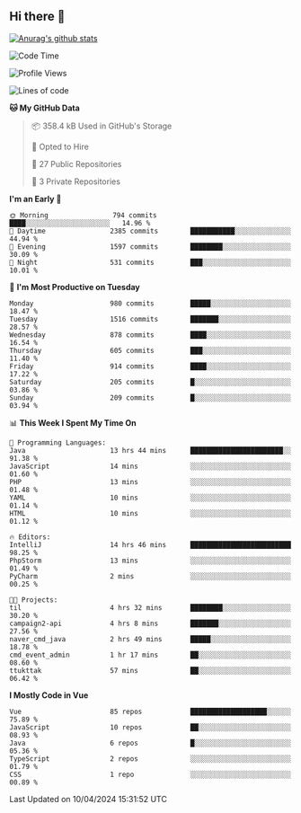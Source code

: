 ## Hi there 👋

[![Anurag's github stats](https://github-readme-stats.vercel.app/api?username=Songwonseok)](https://github.com/anuraghazra/github-readme-stats)



<!--START_SECTION:waka-->
![Code Time](http://img.shields.io/badge/Code%20Time-2%2C783%20hrs%2028%20mins-blue)

![Profile Views](http://img.shields.io/badge/Profile%20Views-0-blue)

![Lines of code](https://img.shields.io/badge/From%20Hello%20World%20I%27ve%20Written-34.8%20million%20lines%20of%20code-blue)

**🐱 My GitHub Data** 

> 📦 358.4 kB Used in GitHub's Storage 
 > 
> 💼 Opted to Hire
 > 
> 📜 27 Public Repositories 
 > 
> 🔑 3 Private Repositories 
 > 
**I'm an Early 🐤** 

```text
🌞 Morning                794 commits         ████░░░░░░░░░░░░░░░░░░░░░   14.96 % 
🌆 Daytime                2385 commits        ███████████░░░░░░░░░░░░░░   44.94 % 
🌃 Evening                1597 commits        ████████░░░░░░░░░░░░░░░░░   30.09 % 
🌙 Night                  531 commits         ███░░░░░░░░░░░░░░░░░░░░░░   10.01 % 
```
📅 **I'm Most Productive on Tuesday** 

```text
Monday                   980 commits         █████░░░░░░░░░░░░░░░░░░░░   18.47 % 
Tuesday                  1516 commits        ███████░░░░░░░░░░░░░░░░░░   28.57 % 
Wednesday                878 commits         ████░░░░░░░░░░░░░░░░░░░░░   16.54 % 
Thursday                 605 commits         ███░░░░░░░░░░░░░░░░░░░░░░   11.40 % 
Friday                   914 commits         ████░░░░░░░░░░░░░░░░░░░░░   17.22 % 
Saturday                 205 commits         █░░░░░░░░░░░░░░░░░░░░░░░░   03.86 % 
Sunday                   209 commits         █░░░░░░░░░░░░░░░░░░░░░░░░   03.94 % 
```


📊 **This Week I Spent My Time On** 

```text
💬 Programming Languages: 
Java                     13 hrs 44 mins      ███████████████████████░░   91.38 % 
JavaScript               14 mins             ░░░░░░░░░░░░░░░░░░░░░░░░░   01.60 % 
PHP                      13 mins             ░░░░░░░░░░░░░░░░░░░░░░░░░   01.48 % 
YAML                     10 mins             ░░░░░░░░░░░░░░░░░░░░░░░░░   01.14 % 
HTML                     10 mins             ░░░░░░░░░░░░░░░░░░░░░░░░░   01.12 % 

🔥 Editors: 
IntelliJ                 14 hrs 46 mins      █████████████████████████   98.25 % 
PhpStorm                 13 mins             ░░░░░░░░░░░░░░░░░░░░░░░░░   01.49 % 
PyCharm                  2 mins              ░░░░░░░░░░░░░░░░░░░░░░░░░   00.25 % 

🐱‍💻 Projects: 
til                      4 hrs 32 mins       ████████░░░░░░░░░░░░░░░░░   30.20 % 
campaign2-api            4 hrs 8 mins        ███████░░░░░░░░░░░░░░░░░░   27.56 % 
naver_cmd_java           2 hrs 49 mins       █████░░░░░░░░░░░░░░░░░░░░   18.78 % 
cmd_event_admin          1 hr 17 mins        ██░░░░░░░░░░░░░░░░░░░░░░░   08.60 % 
ttukttak                 57 mins             ██░░░░░░░░░░░░░░░░░░░░░░░   06.42 % 
```

**I Mostly Code in Vue** 

```text
Vue                      85 repos            ███████████████████░░░░░░   75.89 % 
JavaScript               10 repos            ██░░░░░░░░░░░░░░░░░░░░░░░   08.93 % 
Java                     6 repos             █░░░░░░░░░░░░░░░░░░░░░░░░   05.36 % 
TypeScript               2 repos             ░░░░░░░░░░░░░░░░░░░░░░░░░   01.79 % 
CSS                      1 repo              ░░░░░░░░░░░░░░░░░░░░░░░░░   00.89 % 
```




 Last Updated on 10/04/2024 15:31:52 UTC
<!--END_SECTION:waka-->
